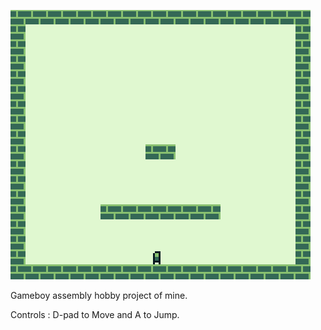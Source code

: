 ![Mini Platformer Demo](mini_platformer_demo.gif)

Gameboy assembly hobby project of mine.

Controls : D-pad to Move and A to Jump.